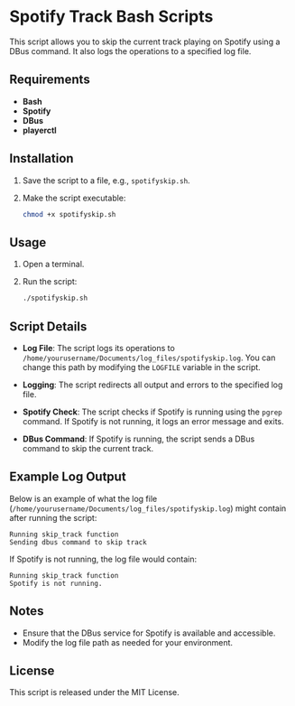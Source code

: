 

# Spotify Track Bash Scripts
This script allows you to skip the current track playing on Spotify using a DBus command. It also logs the operations to a specified log file.

## Requirements

- **Bash**
- **Spotify**
- **DBus**
- **playerctl**

## Installation

1. Save the script to a file, e.g., `spotifyskip.sh`.
2. Make the script executable:

   ```bash
   chmod +x spotifyskip.sh
   ```

## Usage

1. Open a terminal.
2. Run the script:

   ```bash
   ./spotifyskip.sh
   ```

## Script Details

- **Log File**: The script logs its operations to `/home/yourusername/Documents/log_files/spotifyskip.log`. You can change this path by modifying the `LOGFILE` variable in the script.

- **Logging**: The script redirects all output and errors to the specified log file.

- **Spotify Check**: The script checks if Spotify is running using the `pgrep` command. If Spotify is not running, it logs an error message and exits.

- **DBus Command**: If Spotify is running, the script sends a DBus command to skip the current track.

## Example Log Output

Below is an example of what the log file (`/home/yourusername/Documents/log_files/spotifyskip.log`) might contain after running the script:

```
Running skip_track function
Sending dbus command to skip track
```

If Spotify is not running, the log file would contain:

```
Running skip_track function
Spotify is not running.
```

## Notes

- Ensure that the DBus service for Spotify is available and accessible.
- Modify the log file path as needed for your environment.

## License

This script is released under the MIT License.

